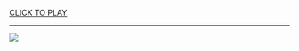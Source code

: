 
<a href="https://premium76.site?title=tetroid_cool_math_games&ref=12M">CLICK TO PLAY</a></h3>
<hr>

<a href="https://premium76.site?title=tetroid_cool_math_games&ref=12M"><img src="https://clearcache.store/games.png"></a>


